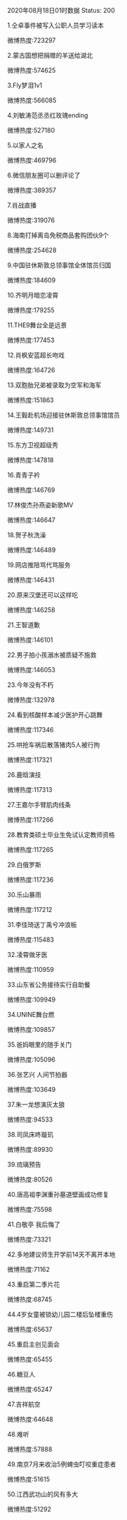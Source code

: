 2020年08月18日01时数据
Status: 200

1.仝卓事件被写入公职人员学习读本

微博热度:723297

2.蒙古国想把捐赠的羊送给湖北

微博热度:574625

3.Fly梦泪1v1

微博热度:566085

4.刘敏涛范丞丞红玫瑰ending

微博热度:527180

5.以家人之名

微博热度:469796

6.微信朋友圈可以删评论了

微博热度:389357

7.肖战直播

微博热度:319076

8.海南打掉离岛免税商品套购团伙9个

微博热度:254628

9.中国驻休斯敦总领事馆全体馆员归国

微博热度:184609

10.齐明月暗恋凌霄

微博热度:179255

11.THE9舞台全是远景

微博热度:177453

12.肖枫安蓝超长吻戏

微博热度:164726

13.双胞胎兄弟被录取为空军和海军

微博热度:151863

14.王毅赴机场迎接驻休斯敦总领事馆馆员

微博热度:149731

15.东方卫视超级秀

微博热度:147818

16.青青子衿

微博热度:146769

17.林俊杰孙燕姿新歌MV

微博热度:146647

18.贺子秋洗澡

微博热度:146489

19.网店推陪骂代骂服务

微博热度:146431

20.原来汉堡还可以这样吃

微博热度:146258

21.王智道歉

微博热度:146101

22.男子拍小孩溺水被质疑不施救

微博热度:146053

23.今年没有不朽

微博热度:132978

24.看到核酸样本减少医护开心跳舞

微博热度:117346

25.哄抢车祸后散落猪肉5人被行拘

微博热度:117321

26.鹿晗演技

微博热度:117313

27.王嘉尔手臂肌肉线条

微博热度:117266

28.教育类硕士毕业生免试认定教师资格

微博热度:117265

29.白俄罗斯

微博热度:117236

30.乐山暴雨

微博热度:117212

31.李佳琦送丁禹兮冲浪板

微博热度:115483

32.凌霄做牙医

微博热度:110959

33.山东省公务接待实行自助餐

微博热度:109949

34.UNINE舞台燃

微博热度:109857

35.爸妈眼里的随手关门

微博热度:105096

36.张艺兴 人间节拍器

微博热度:103649

37.朱一龙想演灰太狼

微博热度:94533

38.司凤床咚璇玑

微博热度:89930

39.琉璃预告

微博热度:80526

40.唐高祖李渊重孙墓道壁画成功修复

微博热度:75598

41.白敬亭 我后悔了

微博热度:73321

42.多地建议师生开学前14天不离开本地

微博热度:71162

43.重启第二季片花

微博热度:68745

44.4岁女童被锁幼儿园二楼后坠楼重伤

微博热度:65637

45.重启主创见面会

微博热度:65455

46.糖豆人

微博热度:65247

47.吉祥航空

微博热度:64648

48.难听

微博热度:57888

49.南京7月来收治5例蜱虫叮咬重症患者

微博热度:51615

50.江西武功山的风有多大

微博热度:51292

